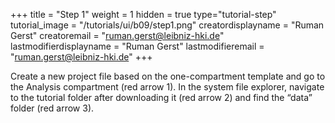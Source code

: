 +++
title = "Step 1"
weight = 1
hidden = true
type="tutorial-step"
tutorial_image = "/tutorials/ui/b09/step1.png"
creatordisplayname = "Ruman Gerst"
creatoremail = "ruman.gerst@leibniz-hki.de"
lastmodifierdisplayname = "Ruman Gerst"
lastmodifieremail = "ruman.gerst@leibniz-hki.de"
+++

Create a new project file based on the one-compartment template and go to the Analysis compartment (red arrow 1). In the system file explorer, navigate to the tutorial folder after downloading it  (red arrow 2) and find the “data” folder (red arrow 3).